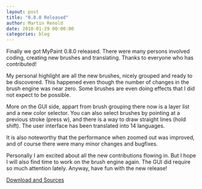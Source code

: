 ```yaml
---
layout: post
title: "0.8.0 Released"
author: Martin Renold
date: 2010-01-29 00:00:00
categories: blog
---
```


Finally we got MyPaint 0.8.0 released. There were many persons involved 
coding, creating new brushes and translating. Thanks to everyone who 
has contributed!

My personal highlight are all the new brushes, nicely grouped and ready 
to be discovered. This happened even though the number of changes in 
the brush engine was near zero. Some brushes are even doing effects 
that I did not expect to be possible.

More on the GUI side, appart from brush grouping there now is a layer 
list and a new color selector. You can also select brushes by pointing 
at a previous stroke (press w), and there is a way to draw straight 
lines (hold shift). The user interface has been translated into 14 
languages.

It is also noteworthy that the performance when zoomed out was 
improved, and of course there were many minor changes and bugfixes.

Personally I am excited about all the new contributions flowing in. But 
I hope I will also find time to work on the brush engine again. The GUI 
did require so much attention lately. Anyway, have fun with the new 
release!

[Download and Sources](https://github.com/mypaint/mypaint/releases/tag/v0.8.0)

